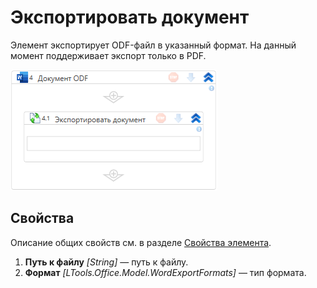 # Экспортировать документ

Элемент экспортирует ODF-файл в указанный формат. На данный момент поддерживает экспорт только в PDF. 

![](<../../../../.gitbook/assets1/windows_items/odf-export.png>)



## Свойства

Описание общих свойств см. в разделе [Свойства элемента](https://docs.primo-rpa.ru/primo-rpa/primo-studio/process/elements#svoistva-elementa).

1. **Путь к файлу** *[String]* — путь к файлу.
2. **Формат** *[LTools.Office.Model.WordExportFormats]* — тип формата.

